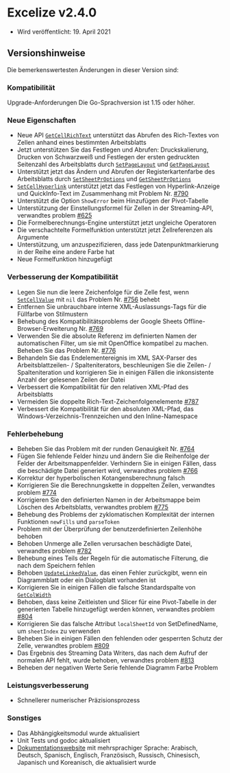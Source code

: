 # Excelize v2.4.0

* Wird veröffentlicht: 19. April 2021

## Versionshinweise

Die bemerkenswertesten Änderungen in dieser Version sind:

### Kompatibilität

Upgrade-Anforderungen Die Go-Sprachversion ist 1.15 oder höher.

### Neue Eigenschaften

* Neue API [`GetCellRichText`](https://pkg.go.dev/github.com/360EntSecGroup-Skylar/excelize/v2@master#File.GetCellRichText) unterstützt das Abrufen des Rich-Textes von Zellen anhand eines bestimmten Arbeitsblatts
* Jetzt unterstützen Sie das Festlegen und Abrufen: Druckskalierung, Drucken von Schwarzweiß und Festlegen der ersten gedruckten Seitenzahl des Arbeitsblatts durch  [`SetPageLayout`](https://pkg.go.dev/github.com/360EntSecGroup-Skylar/excelize/v2@master#File.SetPageLayout) und [`GetPageLayout`](https://pkg.go.dev/github.com/360EntSecGroup-Skylar/excelize/v2@master#File.GetPageLayout)
* Unterstützt jetzt das Ändern und Abrufen der Registerkartenfarbe des Arbeitsblatts durch [`SetSheetPrOptions`](https://pkg.go.dev/github.com/360EntSecGroup-Skylar/excelize/v2@master#File.SetSheetPrOptions) und [`GetSheetPrOptions`](https://pkg.go.dev/github.com/360EntSecGroup-Skylar/excelize/v2@master#File.GetSheetPrOptions)
* [`SetCellHyperlink`](https://pkg.go.dev/github.com/360EntSecGroup-Skylar/excelize/v2@master#File.SetCellHyperlink) unterstützt jetzt das Festlegen von Hyperlink-Anzeige und QuickInfo-Text im Zusammenhang mit Problem Nr. [#790](https://github.com/xuri/excelize/issues/790)
* Unterstützt die Option `ShowError` beim Hinzufügen der Pivot-Tabelle
* Unterstützung der Einstellungsformel für Zellen in der Streaming-API, verwandtes problem [#625](https://github.com/xuri/excelize/issues/625)
* Die Formelberechnungs-Engine unterstützt jetzt ungleiche Operatoren
* Die verschachtelte Formelfunktion unterstützt jetzt Zellreferenzen als Argumente
* Unterstützung, um anzuspezifizieren, dass jede Datenpunktmarkierung in der Reihe eine andere Farbe hat
* Neue Formelfunktion hinzugefügt

### Verbesserung der Kompatibilität

* Legen Sie nun die leere Zeichenfolge für die Zelle fest, wenn [`SetCellValue`](https://pkg.go.dev/github.com/360EntSecGroup-Skylar/excelize/v2@master#File.SetCellValue) mit `nil` das Problem Nr. [#756](https://github.com/xuri/excelize/issues/756) behebt
* Entfernen Sie unbrauchbare interne XML-Auslassungs-Tags für die Füllfarbe von Stilmustern
* Behebung des Kompatibilitätsproblems der Google Sheets Offline-Browser-Erweiterung Nr. [#769](https://github.com/xuri/excelize/issues/769)
* Verwenden Sie die absolute Referenz im definierten Namen der automatischen Filter, um sie mit OpenOffice kompatibel zu machen. Beheben Sie das Problem Nr. [#776](https://github.com/xuri/excelize/issues/776)
* Behandeln Sie das Endelementereignis im XML SAX-Parser des Arbeitsblattzeilen- / Spalteniterators, beschleunigen Sie die Zeilen- / Spalteniteration und korrigieren Sie in einigen Fällen die inkonsistente Anzahl der gelesenen Zeilen der Datei
* Verbessert die Kompatibilität für den relativen XML-Pfad des Arbeitsblatts
* Vermeiden Sie doppelte Rich-Text-Zeichenfolgenelemente [#787](https://github.com/xuri/excelize/issues/787)
* Verbessert die Kompatibilität für den absoluten XML-Pfad, das Windows-Verzeichnis-Trennzeichen und den Inline-Namespace

### Fehlerbehebung

* Beheben Sie das Problem mit der runden Genauigkeit Nr. [#764](https://github.com/xuri/excelize/issues/764)
* Fügen Sie fehlende Felder hinzu und ändern Sie die Reihenfolge der Felder der Arbeitsmappenfelder. Verhindern Sie in einigen Fällen, dass die beschädigte Datei generiert wird, verwandtes problem [#766](https://github.com/xuri/excelize/issues/766)
* Korrektur der hyperbolischen Kotangensberechnung falsch
* Korrigieren Sie die Berechnungskette in doppelten Zeilen, verwandtes problem [#774](https://github.com/xuri/excelize/issues/774)
* Korrigieren Sie den definierten Namen in der Arbeitsmappe beim Löschen des Arbeitsblatts, verwandtes problem [#775](https://github.com/xuri/excelize/issues/775)
* Behebung des Problems der zyklomatischen Komplexität der internen Funktionen `newFills` und `parseToken`
* Problem mit der Überprüfung der benutzerdefinierten Zeilenhöhe behoben
* Behoben Unmerge alle Zellen verursachen beschädigte Datei, verwandtes problem [#782](https://github.com/xuri/excelize/issues/782)
* Behebung eines Teils der Regeln für die automatische Filterung, die nach dem Speichern fehlen
* Behoben [`UpdateLinkedValue`](https://pkg.go.dev/github.com/360EntSecGroup-Skylar/excelize/v2@master#File.UpdateLinkedValue), das einen Fehler zurückgibt, wenn ein Diagrammblatt oder ein Dialogblatt vorhanden ist
* Korrigieren Sie in einigen Fällen die falsche Standardspalte von [`GetColWidth`](https://pkg.go.dev/github.com/360EntSecGroup-Skylar/excelize/v2@master#File.GetColWidth)
* Behoben, dass keine Zeitleisten und Slicer für eine Pivot-Tabelle in der generierten Tabelle hinzugefügt werden können, verwandtes problem [#804](https://github.com/xuri/excelize/issues/804)
* Korrigieren Sie das falsche Attribut `localSheetId` von SetDefinedName, um `sheetIndex` zu verwenden
* Beheben Sie in einigen Fällen den fehlenden oder gesperrten Schutz der Zelle, verwandtes problem [#809](https://github.com/xuri/excelize/issues/809)
* Das Ergebnis des Streaming Data Writers, das nach dem Aufruf der normalen API fehlt, wurde behoben, verwandtes problem [#813](https://github.com/xuri/excelize/issues/813)
* Beheben der negativen Werte Serie fehlende Diagramm Farbe Problem

### Leistungsverbesserung

* Schnellerer numerischer Präzisionsprozess

### Sonstiges

* Das Abhängigkeitsmodul wurde aktualisiert
* Unit Tests und godoc aktualisiert
* [Dokumentationswebsite](https://xuri.me/excelize) mit mehrsprachiger Sprache: Arabisch, Deutsch, Spanisch, Englisch, Französisch, Russisch, Chinesisch, Japanisch und Koreanisch, die aktualisiert wurde
